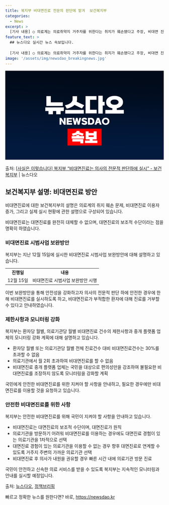 ```yaml
---
title: 복지부 비대면진료 전문의 판단에 맡겨  보건복지부
categories:
  - News
excerpt: >
  [기사 내용] ○ 의료계는 의료취약지 거주자를 위한다는 취지가 훼손됐다고 주장, 비대면 진료가 확대된 지난 …
feature_text: >
  ## 뉴스다오 실시간 뉴스 속보입니다.

  [기사 내용] ○ 의료계는 의료취약지 거주자를 위한다는 취지가 훼손됐다고 주장, 비대면 진료가 확대된 지난 …
image: '/assets/img/newsdao_breakingnews.jpg'
---
```


![뉴스다오 속보](/assets/img/newsdao_breakingnews.jpg)

<p>출처: <a href="https://newsdao.kr/2862" rel="dofollow">[사실은 이렇습니다] 복지부 “비대면진료는 의사의 전문적 판단하에 실시” - 보건복지부</a> | 뉴스다오</p>

<h2 data-ke-size="size26">보건복지부 설명: 비대면진료 방안</h2>
비대면진료에 대한 보건복지부의 설명은 의료계의 취지 훼손 문제, 비대면진료 이용자 증가, 그리고 실제 실시 현황에 관한 설명으로 구성되어 있습니다.

<p data-ke-size="size16">비대면진료는 대면진료를 완전히 대체할 수 없으며, 대면진료의 보조적 수단이라는 점을 명확히 하였습니다.</p>

<h3>비대면진료 시범사업 보완방안</h3>
복지부는 지난 12월 15일에 실시한 비대면진료 시범사업 보완방안에 대해 설명하고 있습니다.
<table>
  <tr>
    <td style="text-align: center; height: 17px;"><b>진행일</b></td>
    <td style="text-align: center; height: 17px;"><b>내용</b></td>
  </tr>
  <tr>
    <td style="text-align: center;">12월 15일</td>
    <td>비대면진료 시범사업 보완방안 시행</td>
  </tr>
</table>

<p data-ke-size="size16">이번 보완방안을 통해 안전성을 강화하고자 의사의 전문적 판단 하에 안전한 경우에 한해 비대면진료를 실시하도록 하고, 비대면진료가 부적합한 환자에 대해 진료를 거부할 수 있다고 안내하였습니다.</p>

<h3>제한사항과 모니터링 강화</h3>
복지부는 환자당 월별, 의료기관당 월별 비대면진료 건수의 제한사항과 중개 플랫폼 업체의 모니터링 강화 계획에 대해 설명하고 있습니다.

<ul>
  <li>환자당 월별 또는 의료기관당 월별 전체 진료건수 대비 비대면진료건수는 30%를 초과할 수 없음</li>
  <li>의료기관에서 월 2회 초과하여 비대면진료를 할 수 없음</li>
  <li>비대면진료 중개 플랫폼 업체는 국민을 대상으로 편의성만을 강조하여 불필요한 비대면진료를 조장하지 않도록 모니터링을 강화할 계획</li>
</ul>

<p data-ke-size="size16">국민에게 안전한 비대면진료를 위한 지켜야 할 사항을 안내하고, 필요한 경우에만 비대면진료를 이용할 것을 요청하고 있습니다.</p>

<h3>안전한 비대면진료를 위한 사항</h3>
복지부는 안전한 비대면진료를 위해 국민이 지켜야 할 사항을 안내하고 있습니다.

<ul>
  <li>비대면진료는 대면진료의 보조적 수단이며, 대면진료가 원칙</li>
  <li>의료기관을 방문하기 어려워 비대면진료를 이용하는 경우에도 대면진료 경험이 있는 의료기관을 1차적으로 선택</li>
  <li>대면진료 경험이 있는 의료기관을 이용할 수 없는 경우 향후 대면진료로 연계할 수 있도록 거주지 주변의 가까운 의료기관 선택</li>
  <li>비대면진료 후 의사가 내원을 권유할 경우 빠른 시간 내에 의료기관 방문 진료</li>
</ul>

<p data-ke-size="size16">국민이 안전하고 신속한 의료 서비스를 받을 수 있도록 복지부는 지속적인 모니터링과 안내를 실시할 예정입니다.</p>

출처: <a href="https://newsdao.kr/2862">뉴스다오</a>, <a href="https://www.korea.kr">정책브리핑</a> 

빠르고 정확한 뉴스를 원한다면? 바로, <a href="https://newsdao.kr" rel="dofollow">https://newsdao.kr</a>


    
